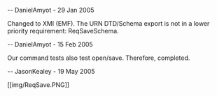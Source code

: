-- DanielAmyot - 29 Jan 2005

Changed to XMI (EMF). The URN DTD/Schema export is not in a lower priority requirement: ReqSaveSchema.

-- DanielAmyot - 15 Feb 2005

Our command tests also test open/save. Therefore, completed.

-- JasonKealey - 19 May 2005 

[[img/ReqSave.PNG]]